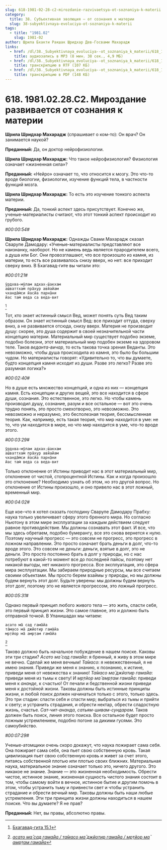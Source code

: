 ```yaml
---
slug: 618-1981-02-28-c2-mirozdanie-razvivaetsya-ot-soznaniya-k-materii
category:
  title: 38. Субъективная эволюция — от сознания к материи
  slug: 38-subyektivnaya-evoluciya-ot-soznaniya-k-materii
tags:
  - title: "1981.02"
    slug: 1981-02
author: Шрила Бхакти Ракшак Шридхар Дев-Госвами Махарадж
links:
  - href: /dl/38._Subyektivnaya_evoluciya--ot_soznaniya_k_materii/618_1981.02.28.C2_SridharMj_Mirozdanie_razvivaetsya_ot_soznaniya_k_materii.mp3
    title: аудиозапись в MP3 (8 мин. 38 сек., 4,9 МБ)
  - href: /dl/38._Subyektivnaya_evoluciya--ot_soznaniya_k_materii/618_1981.02.28.C2_SridharMj_Mirozdanie_razvivaetsya_ot_soznaniya_k_materii.rtf
    title: транскрипцию в RTF (107 КБ)
  - href: /dl/38._Subyektivnaya_evoluciya--ot_soznaniya_k_materii/618_1981.02.28.C2_SridharMj_Mirozdanie_razvivaetsya_ot_soznaniya_k_materii.pdf
    title: транскрипцию в PDF (148 КБ)
---
```


# 618. 1981.02.28.C2. Мироздание развивается от сознания к материи

**Шрила Шридхар Махарадж** (спрашивает о ком-то): Он врач? Он занимается наукой?

**Преданный:** Да, он доктор нейрофизиологии.

**Шрила Шридхар Махарадж:** Что такое нейрофизиология? Физиология означает «жизненная сила»?

**Преданный:** «Нейро» означает то, что относится к мозгу. Это что-то вроде биологии, физиологии, изучение функций тела, в частности функций мозга.

**Шрила Шридхар Махарадж:** То есть это изучение тонкого аспекта материи.

**Преданный:** Да, тонкий аспект здесь присутствует. Конечно же, ученые-материалисты считают, что этот тонкий аспект происходит из грубого.

*#00:00:54#*

**Шрила Шридхар Махарадж:** Однажды Свами Махарадж сказал Сварупе Дамодару: «Ученые-материалисты представляют все наизнанку, наоборот. Но не камень ведь является прародителем всего, а душа или Бог. Они провозглашают, что все произошло из камня, из материи, то есть все развивалось снизу вверх, но нет: все приходит сверху вниз. В Бхагавад-гите вы читали это:

*#00:01:21#*

    ӯрдхва-мӯлам адхах̣-ш́акхам
    аш́ваттхам̇ пра̄хур авйайам
    чханда̄м̇си йасйа парн̣а̄ни
    йас там̇ веда са веда-вит
[^_ftn1]

Тот, кто знает истинный смысл Вед, может понять суть Вед таким образом. Он знает истинный смысл Вед: все приходит оттуда, сверху вниз, а не развивается отсюда, снизу вверх. Материя не производит душу: скорее, это душа содержит в своей незначительной части концепцию материи. Материальный мир существует подобно экземе, подобно болезни, этот материальный мир подобен экземе на здоровом теле. Таков *веданта-вичар*, то есть такова точка зрения Веданты. Это невозможно, чтобы душа происходила из камня, это было бы большим чудом. Но материалисты говорят: «Удивительно то, что вы думаете, будто концепция камня исходит из души. Разве это легко? Разве это разумная логика?»

*#00:02:40#*

Но в душе есть множество концепций, и одна из них — концепция камня. Есть концепции и других вещей, это все находится в сфере души, сознания. Это естественное, это легко. Но чтобы камень производил душу, сознание, разум и все остальное — вот это очень трудно понять, это просто смехотворно, это невозможно. Это невозможно и неразумно, это бесполезная теория, бессмысленная теория. Как, например, есть такая теория, что мир находится в уме: не то, что ум находится в мире, но что мир находится в уме, что-то вроде этого.

*#00:03:29#*

    ӯрдхва-мӯлам адхах̣-ш́акхам
    аш́ваттхам̇ пра̄хур авйайам
    чханда̄м̇си йасйа парн̣а̄ни
    йас там̇ веда са веда-вит

Только отклонение от Истины приводит нас в этот материальный мир, отклонение от чистой, стопроцентной Истины. Как и когда произошло это отклонение? Необходимо узнать об этом, но это другой вопрос. Но отклонение от Истины произошло, и оно привело нас в этот ложный, временный мир.

*#00:04:02#*

Еще кое-что я хотел сказать господину Сварупе Дамодару Прабху: наука только увеличивает сферу этого бренного мира. Но согласно Ньютону в этом мире эксплуатации за каждым действием следует равное противодействие. Мы должны сознавать этот факт. И все, что мы здесь обретаем, подобно бумерангу, все это снова вернется к нулю. Поэтому научный прогресс — это совсем не прогресс, это прогресс в ложном направлении. Это просто означает брать деньги в долг, что-то вроде этого. Это совсем не деньги: деньги, взятые в долг, это не деньги. Это просто постоянно брать в долг у природы, но с нас потребуют в какой-то момент все до последней пайсы, поэтому нет никакой выгоды, нет никакого прогресса. Все эксплуатация, это сфера мира эксплуатации. Мы забираем природные ресурсы, мы все считаем своими объектами. Мы просто берем взаймы у природы, но мы должны будем вернуть этот долг. Будьте уверены: мы должны будем вернуть этот долг, поэтому это не является прогрессом, это ложный прогресс.

*#00:05:31#*

Однако первый принцип любого живого тела — это жить, спасти себя, это первый принцип жизни. Это самое главное, это и должно быть отправной точкой. В Упанишадах мы читаем:

    асато ма̄ сад гама̄йа
    та̄масо ма̄ джйотир гама̄йа
    мр̣тйор ма̄ амр̣там гама̄йа
[^_ftn2]

Таково должно быть начальное побуждение в нашем поиске. Каковы эти три стадии? *Асато ма̄ сад гама̄йа*: я бренный, я живу в этом мире не вечно. Сделай же меня вечным! *Та̄масо*: я невежественный, я не имею знания. Приведи же меня к знанию, к познанию, к истине, приведи меня от невежества к знанию! *Та̄масо ма̄ джйотир гама̄йа*: приведи меня из тьмы к свету! И *мр̣тйор ма̄ амр̣там гама̄йа*: приведи меня к *ананде*, к счастью! От печали и бедственной жизни приведи меня к достойной жизни. Таковы должны быть истинные принципы жизни, и любой поиск должен начинаться только с этого, только здесь. Это три стадии: спасти себя и спасти мир; выбраться из тьмы и прийти к свету; и устранить страдания, и обрести нектар, обрести сладостную жизнь, счастье. *Сат-чит-ананда*, *сатьям-шивам-сундарам*. Таков должен быть поиск, линия этого поиска. Все остальное будет просто ложным устремлением, подобно погоне за дикими гусями. Это самоубийство.

*#00:07:29#*

Ученые-атомщики очень скоро докажут, что наука пожирает сама себя. Она пожирает сама себя, она пьет свою собственную кровь. Такая цивилизация пьет свою собственную кровь и живет за счет этого, питаясь собственной плотью или плотью своих ближних. Материальная наука, материальное знание означает только это, ничего другого. Это никакое не знание. Знание — это жизненная необходимость. Обрести чистое, истинное знание, жизненная сущность чистого знания состоит в том, чтобы самому войти в вечное, истинное бытие и другим помочь в этом, чтобы устранить тьму и привнести свет и чтобы устранить страдание и обрести вечный мир. Таковы должны быть наши любые устремления. Эти три принципа жизни должны находиться в нашем поиске. Что вы думаете? Я не прав?

**Преданный:** Нет, вы правы, абсолютно правы.



[^_ftn1]: [Бхагавад-гита 15.1](../notes/bhagavad-gita/bhagavad-gita-15-1.md)

[^_ftn2]: [*асато ма̄ сад гама̄йа / та̄масо ма̄ джйотир гама̄йа / мр̣тйор ма̄ амр̣там гама̄йа*](../notes/shloka/asato-ma-sad-gamaja.md)
